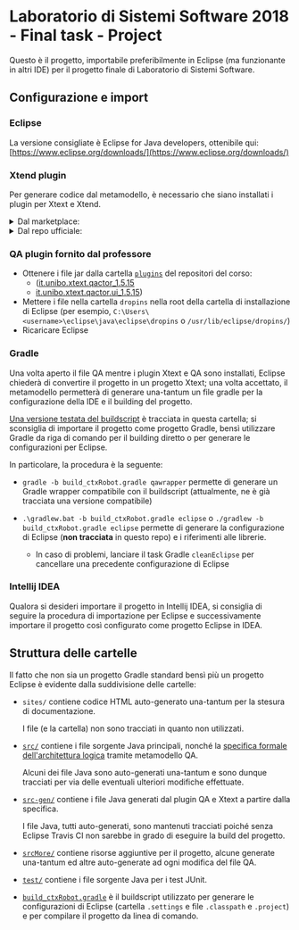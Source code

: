 # Laboratorio di Sistemi Software 2018 - Final task - Project

Questo è il progetto, importabile preferibilmente in Eclipse (ma funzionante in altri IDE) per il progetto finale di Laboratorio di Sistemi Software.

## Configurazione e import

### Eclipse

La versione consigliate è Eclipse for Java developers, ottenibile qui: [https://www.eclipse.org/downloads/](https://www.eclipse.org/downloads/)

### Xtend plugin

Per generare codice dal metamodello, è necessario che siano installati i plugin per Xtext e Xtend.

<details>
  <summary>Dal marketplace:</summary>
  <p>

  - Help > Eclipse Marketplace...
  - Cercare "Xtext"
  - Installare "Eclipse Xtend" e "Eclipse Xtext"

  </p>
</details>

<details>
  <summary>Dal repo ufficiale:</summary>
  <p>

  - Help > Install New Software...
  - Add...
  - Impostare il nome "Xtext" e la Location " http://download.eclipse.org/modeling/tmf/xtext/updates/composite/releases/ "
  - Installare "Xtend" e "Xtext"

  </p>
</details>

### QA plugin fornito dal professore

  - Ottenere i file jar dalla cartella [``plugins``](https://github.com/anatali/iss2018/tree/master/it.unibo.issMaterial/plugins) del repositori del corso:
    - ([it.unibo.xtext.qactor_1.5.15](https://github.com/anatali/iss2018/raw/master/it.unibo.issMaterial/plugins/it.unibo.xtext.qactor_1.5.15.jar)
    - [it.unibo.xtext.qactor.ui_1.5.15](https://github.com/anatali/iss2018/raw/master/it.unibo.issMaterial/plugins/it.unibo.xtext.qactor.ui_1.5.15.jar))
  - Mettere i file nella cartella ``dropins`` nella root della cartella di installazione di Eclipse (per esempio, ``C:\Users\<username>\eclipse\java\eclipse\dropins`` o ``/usr/lib/eclipse/dropins/``)
  - Ricaricare Eclipse

### Gradle

Una volta aperto il file QA mentre i plugin Xtext e QA sono installati, Eclipse chiederà di convertire il progetto in un progetto Xtext;
una volta accettato, il metamodello permetterà di generare una-tantum un file gradle per la configurazione della IDE e il building del progetto.

[Una versione testata del buildscript](./build_ctxRobot.gradle) è tracciata in questa cartella;
si sconsiglia di importare il progetto come progetto Gradle, bensì utilizzare Gradle da riga di comando per il building diretto o per generare le configurazioni per Eclipse.

In particolare, la procedura è la seguente:

  - ``gradle -b build_ctxRobot.gradle qawrapper`` permette di generare un Gradle wrapper compatibile con il buildscript (attualmente, ne è già tracciata una versione compatibile)

  - ``.\gradlew.bat -b build_ctxRobot.gradle eclipse`` o ``./gradlew -b build_ctxRobot.gradle eclipse`` permette di generare la configurazione di Eclipse (**non tracciata** in questo repo) e i riferimenti alle librerie.

    - In caso di problemi, lanciare il task Gradle ``cleanEclipse`` per cancellare una precedente configurazione di Eclipse

### Intellij IDEA

Qualora si desideri importare il progetto in Intellij IDEA, si consiglia di seguire la procedura di importazione per Eclipse e successivamente importare il progetto così configurato come progetto Eclipse in IDEA.

## Struttura delle cartelle

Il fatto che non sia un progetto Gradle standard bensì più un progetto Eclipse è evidente dalla suddivisione delle cartelle:

  - ``sites/``
    contiene codice HTML auto-generato una-tantum per la stesura di documentazione.

    I file (e la cartella) non sono tracciati in quanto non utilizzati.

  - [``src/``](./src)
    contiene i file sorgente Java principali, nonché la [specifica formale dell'architettura logica](./src/robot.qa) tramite metamodello QA.

    Alcuni dei file Java sono auto-generati una-tantum e sono dunque tracciati per via delle eventuali ulteriori modifiche effettuate.

  - [``src-gen/``](./src-gen)
    contiene i file Java generati dal plugin QA e Xtext a partire dalla specifica.

    I file Java, tutti auto-generati, sono mantenuti tracciati poiché senza Eclipse Travis CI non sarebbe in grado di eseguire la build del progetto.

  - [``srcMore/``](./srcMore)
    contiene risorse aggiuntive per il progetto, alcune generate una-tantum ed altre auto-generate ad ogni modifica del file QA.

  - [``test/``](./soffritti)
    contiene i file sorgente Java per i test JUnit.

  - [``build_ctxRobot.gradle``](./build_ctxRobot.gradle)
    è il buildscript utilizzato per generare le configurazioni di Eclipse (cartella ``.settings`` e file ``.classpath`` e ``.project``) e per compilare il progetto da linea di comando.
